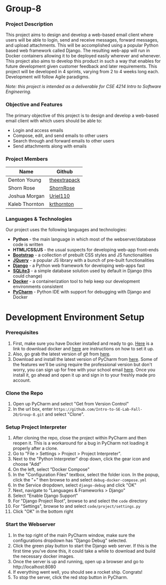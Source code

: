 # Group-8

### Project Description

This project aims to design and develop a web-based email client where users will be able to login, send and receive messages, forward messages, and upload attachments.
This will be accomplished using a popular Python based web framework called Django.
The resulting web-app will run in Docker containers allowing it to be deployed easily wherever and whenever.
This project also aims to develop this product in such a way that enables for future development given customer feedback and later requirements.
This project will be developed in 4 sprints, varying from 2 to 4 weeks long each.
Development will follow Agile paradigms.

*Note: this project is intended as a deliverable for CSE 4214 Intro to Software Engineering.*

### Objective and Features
The primary objective of this project is to design and develop a web-based email client with which users should be able to:
- Login and access emails
- Compose, edit, and send emails to other users
- Search through and forward emails to other users
- Send attachments along with emails

### Project Members
Name | Github
--- | ---
Denton Young | [theextrapack](https://github.com/theextrapack)
Shorn Rose | [ShornRose](https://github.com/ShornRose)
Joshua Morgan | [Uriel110](https://github.com/Uriel110)
Kaleb Thornton | [krthornton](https://github.com/krthornton)


### Languages & Technologies
Our project uses the following languages and technologies:
- **Python** - the main language in which most of the webserver/database code is written
- **HTML/CSS/JS** - the usual suspects for developing web-app front-ends
- [**Bootstrap**](Bootstrap) - a collection of prebuilt CSS styles and JS functionalities
- [**JQuery**](JQuery) - a popular JS library with a bunch of pre-built functionalities
- [**Django**](Django) - a Python web framework for developing web-apps fast
- [**SQLite3**](SQLite) - a simple database solution used by default in Django (this could change)
- [**Docker**](Docker) - a containerization tool to help keep our development environments consistent
- [**PyCharm**](PyCharm) - Python IDE with support for debugging with Django and Docker

[Bootstrap]: https://getbootstrap.com
[JQuery]: https://jquery.com
[Django]: https://www.djangoproject.com/start/overview/
[Docker]: https://www.docker.com/resources/what-container
[PyCharm]: https://www.jetbrains.com/pycharm/
[SQLite]: https://www.sqlite.org/index.html



# Development Environment Setup

### Prerequisites
1. First, make sure you have Docker installed and ready to go. [Here][1] is a link to download docker and [here][2] are instructions on how to set it up.
2. Also, go grab the latest version of git from [here][3].
3. Download and install the latest version of PyCharm from [here][4]. Some of the features we'll be using require the professional version but don't worry, you can sign up for free with your school email [here][5]. Once you install it, go ahead and open it up and sign in to your freshly made pro account.

[1]: https://download.docker.com/win/stable/Docker%20Desktop%20Installer.exe
[2]: https://docs.docker.com/docker-for-windows/install-windows-home/
[3]: https://git-scm.com/download/win
[4]: https://www.jetbrains.com/pycharm/download/download-thanks.html?platform=win
[5]: https://www.jetbrains.com/shop/eform/students

### Clone the Repo
1. Open up PyCharm and select "Get from Version Control"
2. In the url box, enter `https://github.com/Intro-to-SE-Lab-Fall-20/Group-8.git` and select "Clone".

### Setup Project Interpreter
1. After cloning the repo, close the project within PyCharm and then reopen it. This is a workaround for a bug in PyCharm not loading it properly after a clone.
2. Go to "File > Settings > Project > Project Interpreter".
3. Next to the "Python Interpreter" drop down, click the gear icon and choose "Add"
4. On the left, select "Docker Compose"
5. In the "Configuration Files" textbox, select the folder icon. In the popup, click the "+" then browse to and select `debug-docker-compose.yml`
6. In the Service dropdown, select `django-debug` and click "OK"
7. Next, navigate to "Languages & Frameworks > Django"
8. Select "Enable Django Support"
9. For "Django Project Root", browse to and select the `code` directory
10. For "Settings", browse to and select `code/project/settings.py`
11. Click "OK" in the bottom right

### Start the Webserver
1. In the top right of the main PyCharm window, make sure the configurations dropdown has "Django Debug" selected.
2. Click the green play button to start the Django web server. If this is the first time you've done this, it could take a while to download and build the necessary docker images.
3. Once the server is up and running, open up a browser and go to http://localhost:8080
4. If everything went well, you should see a rocket ship. Congrats!
5. To stop the server, click the red stop button in PyCharm.
